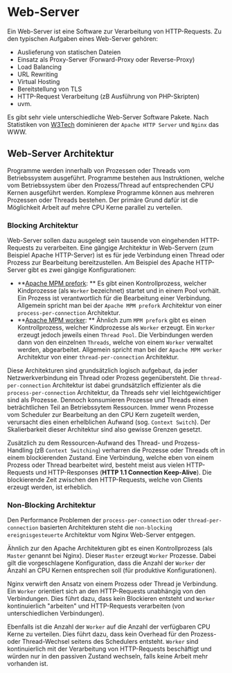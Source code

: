 # Web-Server

Ein Web-Server ist eine Software zur Verarbeitung von HTTP-Requests. Zu den typischen Aufgaben eines Web-Server gehören:

 - Auslieferung von statischen Dateien
 - Einsatz als Proxy-Server (Forward-Proxy oder Reverse-Proxy)
 - Load Balancing
 - URL Rewriting
 - Virtual Hosting
 - Bereitstellung von TLS
 - HTTP-Request Verarbeitung (zB Ausführung von PHP-Skripten)
 - uvm.

Es gibt sehr viele unterschiedliche Web-Server Software Pakete. Nach Statistiken von [W3Tech](https://w3techs.com/technologies/overview/web_server) dominieren der `Apache HTTP Server` und `Nginx` das WWW.

## Web-Server Architektur

Programme werden innerhalb von Prozessen oder Threads vom Betriebssystem ausgeführt. Programme bestehen aus Instruktionen, welche vom Betriebssystem über den Prozess/Thread auf entsprechenden CPU Kernen ausgeführt werden. Komplexe Programme können aus mehreren Prozessen oder Threads bestehen. Der primäre Grund dafür ist die Möglichkeit Arbeit auf mehre CPU Kerne parallel zu verteilen.

### Blocking Architektur

Web-Server sollen dazu ausgelegt sein tausende von eingehenden HTTP-Requests zu verarbeiten. Eine gängige Architektur in Web-Servern (zum Beispiel Apache HTTP-Server) ist es für jede Verbindung einen Thread oder Prozess zur Bearbeitung bereitzustellen. Am Beispiel des Apache HTTP-Server gibt es zwei gängige Konfigurationen:

 - **[Apache MPM prefork](https://httpd.apache.org/docs/2.4/mod/prefork.html): ** Es gibt einen Kontrollprozess, welcher Kindprozesse (als `Worker` bezeichnet) startet und in einem Pool vorhält. Ein Prozess ist verantwortlich für die Bearbeitung einer Verbindung. Allgemein spricht man bei der `Apache MPM prefork` Architektur von einer `process-per-connection` Architektur.
 - **[Apache MPM worker](https://httpd.apache.org/docs/2.4/mod/worker.html): ** Ähnlich zum `MPM prefork` gibt es einen Kontrollprozess, welcher Kindprozesse als `Worker` erzeugt. Ein `Worker` erzeugt jedoch jeweils einen `Thread Pool`. Die Verbindungen werden dann von den einzelnen `Threads`, welche von einem `Worker` verwaltet werden, abgearbeitet. Allgemein spricht man bei der `Apache MPM worker` Architektur von einer `thread-per-connection` Architektur.

Diese Architekturen sind grundsätzlich logisch aufgebaut, da jeder Netzwerkverbindung ein Thread oder Prozess gegenübersteht. Die `thread-per-connection` Architektur ist dabei grundsätzlich effizienter als die `process-per-connection` Architektur, da Threads sehr viel leichtgewichtiger sind als Prozesse. Dennoch konsumieren Prozesse und Threads einen beträchtlichen Teil an Betriebssytem Ressourcen. Immer wenn Prozesse vom Scheduler zur Bearbeitung an den CPU Kern zugeteilt werden, verursacht dies einen erhelblichen Aufwand (sog. `Context Switch`). Der Skalierbarkeit dieser Architektur sind also gewisse Grenzen gesetzt.

Zusätzlich zu dem Ressourcen-Aufwand des Thread- und Prozess-Handling (zB `Context Switching`) verharren die Prozesse oder Threads oft in einem blockierenden Zustand. Eine Verbindung, welche eben von einem Prozess oder Thread bearbeitet wird, besteht meist aus vielen HTTP-Requests und HTTP-Responses (**HTTP 1.1 Connection Keep-Alive**). Die blockierende Zeit zwischen den HTTP-Requests, welche von Clients erzeugt werden, ist erheblich.

### Non-Blocking Architektur

Den Performance Problemen der `process-per-connection` oder `thread-per-connection` basierten Architekturen steht die `non-blocking` `ereignisgesteuerte` Architektur vom Nginx Web-Server entgegen.

Ähnlich zur den Apache Architekturen gibt es einen Kontrollprozess (als `Master` genannt bei Nginx). Dieser `Master` erzeugt `Worker` Prozesse. Dabei gilt die vorgeschlagene Konfiguration, dass die Anzahl der `Worker` der Anzahl an CPU Kernen entsprechen soll (für produktive Konfigurationen).

Nginx verwirft den Ansatz von einem Prozess oder Thread je Verbindung. Ein `Worker` orientiert sich an den HTTP-Requests unabhängig von den Verbindungen. Dies führt dazu, dass kein Blockieren entsteht und `Worker` kontinuierlich "arbeiten" und HTTP-Requests verarbeiten (von unterschiedlichen Verbindungen).

Ebenfalls ist die Anzahl der `Worker` auf die Anzahl der verfügbaren CPU Kerne zu verteilen. Dies führt dazu, dass kein Overhead für den Prozess- oder Thread-Wechsel seitens des Schedulers entsteht. `Worker` sind kontinuierlich mit der Verarbeitung von HTTP-Requests beschäftigt und würden nur in den passiven Zustand wechseln, falls keine Arbeit mehr vorhanden ist.


